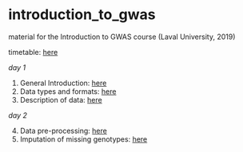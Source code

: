 # introduction_to_gwas
material for the Introduction to GWAS course (Laval University, 2019)


timetable: [here](https://docs.google.com/spreadsheets/d/18dEsNgz_Co91pn1CRX-NCNCaMCMCvI2hJ_D6f2v1nog/edit?usp=sharing)

*day 1*

1. General Introduction: [here](https://docs.google.com/presentation/d/1wm65AM1V1vvLBhhQZBiacN_4r9Whm9Xjp2R2plYtUdg/edit?usp=sharing)
2. Data types and formats: [here](https://docs.google.com/presentation/d/1Q4qRpY3OHEq5PJhEf5t9yjCqDwoQB0HaJIMm_BOxwJI/edit?usp=sharing)
3. Description of data: [here](https://docs.google.com/presentation/d/1cgEFNnMvVUGE5O6kbdi2_zGxKyfd5jr1_HI9h0wIlVI/edit?usp=sharing)

*day 2*

4. Data pre-processing: [here](https://docs.google.com/presentation/d/1BcqMUKQ1vg1lIsYbwoiOXVSNuTSClUCzT6o8Jp8EwXo/edit?usp=sharing)
5. Imputation of missing genotypes: [here](https://docs.google.com/presentation/d/1bFIpBOWHs8VZ5D16HFxYJp15MuXWdkzfUeroY7SPXNg/edit?usp=sharing)
